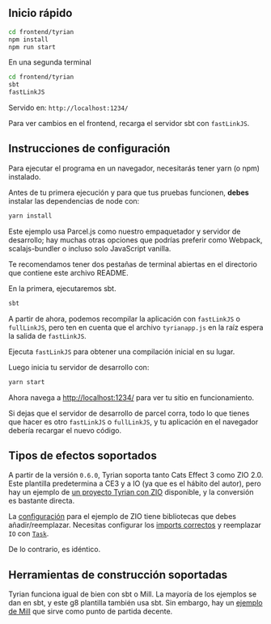 ## Inicio rápido

```sh
cd frontend/tyrian
npm install
npm run start
```

En una segunda terminal

```sh
cd frontend/tyrian
sbt
fastLinkJS
```

Servido en: `http://localhost:1234/`

Para ver cambios en el frontend, recarga el servidor sbt con `fastLinkJS`.

## Instrucciones de configuración

Para ejecutar el programa en un navegador, necesitarás tener yarn (o npm) instalado.

Antes de tu primera ejecución y para que tus pruebas funcionen, **debes** instalar las dependencias de node con:

```sh
yarn install
```

Este ejemplo usa Parcel.js como nuestro empaquetador y servidor de desarrollo; hay muchas otras opciones que podrías
preferir como Webpack, scalajs-bundler o incluso solo JavaScript vanilla.

Te recomendamos tener dos pestañas de terminal abiertas en el directorio que contiene este archivo README.

En la primera, ejecutaremos sbt.

```sh
sbt
```

A partir de ahora, podemos recompilar la aplicación con `fastLinkJS` o `fullLinkJS`, pero ten en cuenta que el archivo 
`tyrianapp.js` en la raíz espera la salida de `fastLinkJS`.

Ejecuta `fastLinkJS` para obtener una compilación inicial en su lugar.

Luego inicia tu servidor de desarrollo con:

```sh
yarn start
```

Ahora navega a [http://localhost:1234/](http://localhost:1234/) para ver tu sitio en funcionamiento.

Si dejas que el servidor de desarrollo de parcel corra, todo lo que tienes que hacer es otro `fastLinkJS` o `fullLinkJS`,
y tu aplicación en el navegador debería recargar el nuevo código.

## Tipos de efectos soportados

A partir de la versión `0.6.0`, Tyrian soporta tanto Cats Effect 3 como ZIO 2.0. Este plantilla predetermina a CE3 y a 
IO (ya que es el hábito del autor), pero hay un ejemplo de [un proyecto Tyrian con ZIO](https://github.com/PurpleKingdomGames/tyrian/tree/main/examples)
disponible, y la conversión es bastante directa.

La [configuración](https://github.com/PurpleKingdomGames/tyrian/blob/main/examples/build.sbt#L153) para el ejemplo de 
ZIO tiene bibliotecas que debes añadir/reemplazar. Necesitas configurar los [imports correctos](https://github.com/PurpleKingdomGames/tyrian/blob/main/examples/zio/src/main/scala/example/Main.scala#L6)
y reemplazar `IO` con [`Task`](https://github.com/PurpleKingdomGames/tyrian/blob/main/examples/zio/src/main/scala/example/Main.scala#L13).

De lo contrario, es idéntico.

## Herramientas de construcción soportadas

Tyrian funciona igual de bien con sbt o Mill. La mayoría de los ejemplos se dan en sbt, y este g8 plantilla también usa 
sbt. Sin embargo, hay un [ejemplo de Mill](https://github.com/PurpleKingdomGames/tyrian/tree/main/examples/mill) que 
sirve como punto de partida decente.
